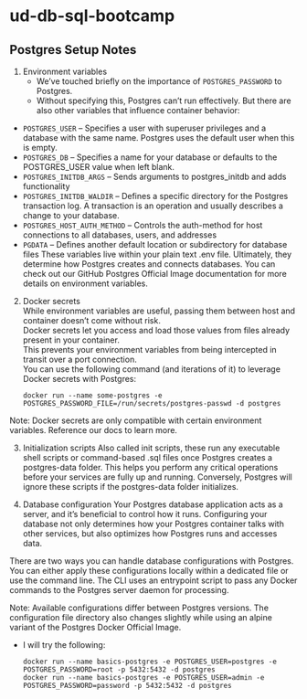 # ud-db-sql-bootcamp


## Postgres Setup Notes
1. Environment variables
    - We’ve touched briefly on the importance of `POSTGRES_PASSWORD` to Postgres. 
    - Without specifying this, Postgres can’t run effectively. But there are also other variables that influence container behavior:

- `POSTGRES_USER` – Specifies a user with superuser privileges and a database with the same name. Postgres uses the default user when this is empty.
- `POSTGRES_DB` – Specifies a name for your database or defaults to the POSTGRES_USER value when left blank.
- `POSTGRES_INITDB_ARGS` – Sends arguments to postgres_initdb and adds functionality
- `POSTGRES_INITDB_WALDIR` – Defines a specific directory for the Postgres transaction log. A transaction is an operation and usually describes a change to your database.
- `POSTGRES_HOST_AUTH_METHOD` – Controls the auth-method for host connections to all databases, users, and addresses
- `PGDATA` – Defines another default location or subdirectory for database files
These variables live within your plain text .env file. Ultimately, they determine how Postgres creates and connects databases. You can check out our GitHub Postgres Official Image documentation for more details on environment variables.

2. Docker secrets<br>
    While environment variables are useful, passing them between host and container doesn’t come without risk.<br>
    Docker secrets let you access and load those values from files already present in your container.<br>
    This prevents your environment variables from being intercepted in transit over a port connection.<br> 
    You can use the following command (and iterations of it) to leverage Docker secrets with Postgres:

    ```
    docker run --name some-postgres -e POSTGRES_PASSWORD_FILE=/run/secrets/postgres-passwd -d postgres
    ```
Note: Docker secrets are only compatible with certain environment variables. Reference our docs to learn more.

3. Initialization scripts
   Also called init scripts, these run any executable shell scripts or command-based .sql files once Postgres creates a postgres-data folder. This helps you perform any critical operations before your services are fully up and running. Conversely, Postgres will ignore these scripts if the postgres-data folder initializes.

4. Database configuration
   Your Postgres database application acts as a server, and it’s beneficial to control how it runs. Configuring your database not only determines how your Postgres container talks with other services, but also optimizes how Postgres runs and accesses data.

There are two ways you can handle database configurations with Postgres. You can either apply these configurations locally within a dedicated file or use the command line. The CLI uses an entrypoint script to pass any Docker commands to the Postgres server daemon for processing.

Note: Available configurations differ between Postgres versions. The configuration file directory also changes slightly while using an alpine variant of the Postgres Docker Official Image.


- I will try the following:
  ```
  docker run --name basics-postgres -e POSTGRES_USER=postgres -e POSTGRES_PASSWORD=root -p 5432:5432 -d postgres
  docker run --name basics-postgres -e POSTGRES_USER=admin -e POSTGRES_PASSWORD=password -p 5432:5432 -d postgres
  ```